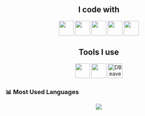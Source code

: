 <h2 align="center">I code with</h2>

<p align="center">
  <img src="https://cdn.jsdelivr.net/gh/devicons/devicon/icons/javascript/javascript-original.svg" width="40px"/>
  <img src="https://cdn.jsdelivr.net/gh/devicons/devicon/icons/html5/html5-original.svg" width="40px"/>
  <img src="https://cdn.jsdelivr.net/gh/devicons/devicon/icons/css3/css3-original.svg" width="40px"/>
  <img src="https://cdn.jsdelivr.net/gh/devicons/devicon/icons/java/java-original.svg" width="40px"/>
  <img src="https://cdn.jsdelivr.net/gh/devicons/devicon/icons/postgresql/postgresql-original.svg" width="40px"/>
</p>

<h2 align="center">Tools I use</h2>

<p align="center">
  <img src="https://cdn.jsdelivr.net/gh/devicons/devicon/icons/figma/figma-original.svg" width="40px"/>
  <img src="https://cdn.jsdelivr.net/gh/devicons/devicon/icons/postman/postman-original.svg" width="40px"/>
  <img src="https://img.icons8.com/ios-filled/50/000000/database.png" width="40px" title="DBeaver"/>
</p>


### 📊 Most Used Languages

<p align="center">
  <img src="https://github-readme-stats.vercel.app/api/top-langs/?username=cecimoura&layout=compact&langs_count=10&theme=radical"/>
</p>

